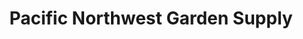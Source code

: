 ---
title: "Pacific Northwest Garden Supply"
url: /maple-ridge/pacific-northwest-garden-supply/
shop: Garten-Center
---
